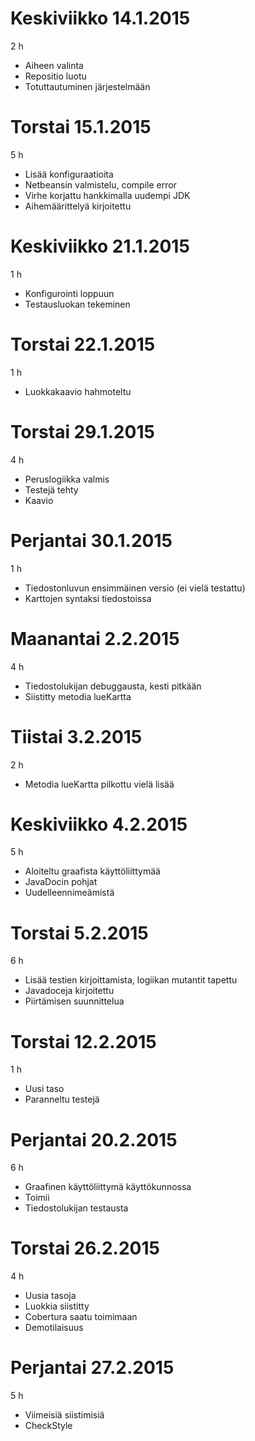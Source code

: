 ﻿# Keskiviikko 14.1.2015

2 h

* Aiheen valinta
* Repositio luotu
* Totuttautuminen järjestelmään

# Torstai 15.1.2015

5 h

* Lisää konfiguraatioita
* Netbeansin valmistelu, compile error
* Virhe korjattu hankkimalla uudempi JDK
* Aihemäärittelyä kirjoitettu

# Keskiviikko 21.1.2015

1 h

* Konfigurointi loppuun
* Testausluokan tekeminen

# Torstai 22.1.2015

1 h

* Luokkakaavio hahmoteltu

# Torstai 29.1.2015

4 h

* Peruslogiikka valmis
* Testejä tehty
* Kaavio

# Perjantai 30.1.2015

1 h

* Tiedostonluvun ensimmäinen versio (ei vielä testattu)
* Karttojen syntaksi tiedostoissa

# Maanantai 2.2.2015

4 h

* Tiedostolukijan debuggausta, kesti pitkään
* Siistitty metodia lueKartta

# Tiistai 3.2.2015

2 h

* Metodia lueKartta pilkottu vielä lisää

# Keskiviikko 4.2.2015

5 h

* Aloiteltu graafista käyttöliittymää
* JavaDocin pohjat
* Uudelleennimeämistä

# Torstai 5.2.2015

6 h

* Lisää testien kirjoittamista, logiikan mutantit tapettu
* Javadoceja kirjoitettu
* Piirtämisen suunnittelua

# Torstai 12.2.2015

1 h

* Uusi taso
* Paranneltu testejä

# Perjantai 20.2.2015

6 h

* Graafinen käyttöliittymä käyttökunnossa
* Toimii
* Tiedostolukijan testausta

# Torstai 26.2.2015

4 h

* Uusia tasoja
* Luokkia siistitty
* Cobertura saatu toimimaan
* Demotilaisuus

# Perjantai 27.2.2015

5 h

* Viimeisiä siistimisiä
* CheckStyle